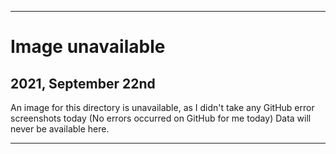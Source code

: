 
***

# Image unavailable

## 2021, September 22nd

An image for this directory is unavailable, as I didn't take any GitHub error screenshots today (No errors occurred on GitHub for me today) Data will never be available here.

***

